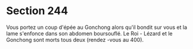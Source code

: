# Section 244

Vous portez un coup d'épée au Gonchong alors qu'il bondit sur
vous et la lame s'enfonce dans son abdomen boursouflé. Le Roi -
Lézard et le Gonchong sont morts tous deux (rendez -vous au  400).